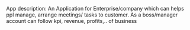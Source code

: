 App description:
An Application for Enterprise/company which can helps ppl manage, arrange meetings/ tasks to customer. As a boss/manager account can follow kpi, revenue, profits,.. of business 
